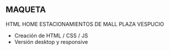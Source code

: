 ## MAQUETA 
HTML HOME ESTACIONAMIENTOS DE MALL PLAZA VESPUCIO

- Creación de HTML / CSS / JS
- Versión desktop y responsive


